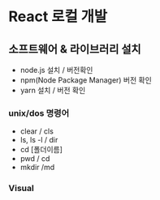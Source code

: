 # React 로컬 개발

## 소프트웨어 & 라이브러리 설치

- node.js 설치 / 버전확인
- npm(Node Package Manager) 버전 확인
- yarn 설치 / 버전 확인

### unix/dos 명령어

- clear / cls
- ls, ls -l / dir
- cd [폴더이름]
- pwd / cd
- mkdir /md

### Visual
